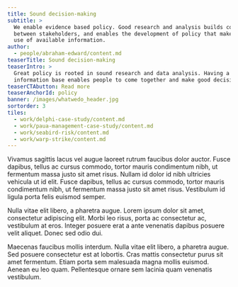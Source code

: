 ```yaml
---
title: Sound decision-making
subtitle: >
  We enable evidence based policy. Good research and analysis builds consensus
  between stakeholders, and enables the development of policy that makes best
  use of available information.
author:
  - people/abraham-edward/content.md
teaserTitle: Sound decision-making
teaserIntro: >
  Great policy is rooted in sound research and data analysis. Having a trusted
  information base enables people to come together and make good decisions.
teaserCTAbutton: Read more
teaserAnchorId: policy
banner: /images/whatwedo_header.jpg
sortorder: 3
tiles:
  - work/delphi-case-study/content.md
  - work/paua-management-case-study/content.md
  - work/seabird-risk/content.md
  - work/warp-strike/content.md
---
```


Vivamus sagittis lacus vel augue laoreet rutrum faucibus dolor auctor. Fusce dapibus, tellus ac cursus commodo, tortor mauris condimentum nibh, ut fermentum massa justo sit amet risus. Nullam id dolor id nibh ultricies vehicula ut id elit. Fusce dapibus, tellus ac cursus commodo, tortor mauris condimentum nibh, ut fermentum massa justo sit amet risus. Vestibulum id ligula porta felis euismod semper.

Nulla vitae elit libero, a pharetra augue. Lorem ipsum dolor sit amet, consectetur adipiscing elit. Morbi leo risus, porta ac consectetur ac, vestibulum at eros. Integer posuere erat a ante venenatis dapibus posuere velit aliquet. Donec sed odio dui.

Maecenas faucibus mollis interdum. Nulla vitae elit libero, a pharetra augue. Sed posuere consectetur est at lobortis. Cras mattis consectetur purus sit amet fermentum. Etiam porta sem malesuada magna mollis euismod. Aenean eu leo quam. Pellentesque ornare sem lacinia quam venenatis vestibulum.
